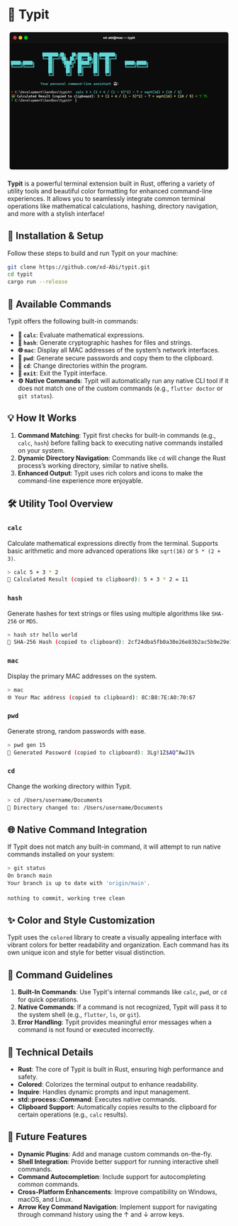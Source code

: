 # 🤖 Typit

![Cover](.github/cover.png)

**Typit** is a powerful terminal extension built in Rust, offering a variety of utility tools and beautiful color formatting for enhanced command-line experiences. It allows you to seamlessly integrate common terminal operations like mathematical calculations, hashing, directory navigation, and more with a stylish interface!

## 🚀 Installation & Setup

Follow these steps to build and run Typit on your machine:

```bash
git clone https://github.com/xd-Abi/typit.git
cd typit
cargo run --release
```

## 🔧 Available Commands

Typit offers the following built-in commands:

- **🧮 `calc`**: Evaluate mathematical expressions.
- **🔐 `hash`**: Generate cryptographic hashes for files and strings.
- **🌐 `mac`**: Display all MAC addresses of the system’s network interfaces.
- **🔑 `pwd`**: Generate secure passwords and copy them to the clipboard.
- **📁 `cd`**: Change directories within the program.
- **👋 `exit`**: Exit the Typit interface.
- **⚙️ Native Commands**: Typit will automatically run any native CLI tool if it does not match one of the custom commands (e.g., `flutter doctor` or `git status`).

## 💡 How It Works

1. **Command Matching**: Typit first checks for built-in commands (e.g., `calc`, `hash`) before falling back to executing native commands installed on your system.
2. **Dynamic Directory Navigation**: Commands like `cd` will change the Rust process’s working directory, similar to native shells.
3. **Enhanced Output**: Typit uses rich colors and icons to make the command-line experience more enjoyable.

## 🛠️ Utility Tool Overview

### `calc`

Calculate mathematical expressions directly from the terminal. Supports basic arithmetic and more advanced operations like `sqrt(16)` or `5 * (2 + 3)`.

```bash
> calc 5 + 3 * 2
🧮 Calculated Result (copied to clipboard): 5 + 3 * 2 = 11
```

### `hash`

Generate hashes for text strings or files using multiple algorithms like `SHA-256` or `MD5`.

```bash
> hash str hello world
🔐 SHA-256 Hash (copied to clipboard): 2cf24dba5fb0a30e26e83b2ac5b9e29e1b161e5c1fa7425e73043362938b9824
```

### `mac`

Display the primary MAC addresses on the system.

```bash
> mac
🌐 Your Mac address (copied to clipboard): 8C:B8:7E:A0:70:67
```

### `pwd`

Generate strong, random passwords with ease.

```bash
> pwd gen 15
🔑 Generated Password (copied to clipboard): 3Lg!1Z$AQ^AwJ1%
```

### `cd`

Change the working directory within Typit.

```bash
> cd /Users/username/Documents
📂 Directory changed to: /Users/username/Documents
```

## 🌐 Native Command Integration

If Typit does not match any built-in command, it will attempt to run native commands installed on your system:

```bash
> git status
On branch main
Your branch is up to date with 'origin/main'.

nothing to commit, working tree clean
```

## ✨ Color and Style Customization

Typit uses the `colored` library to create a visually appealing interface with vibrant colors for better readability and organization. Each command has its own unique icon and style for better visual distinction.

## 📜 Command Guidelines

1. **Built-In Commands**: Use Typit's internal commands like `calc`, `pwd`, or `cd` for quick operations.
2. **Native Commands**: If a command is not recognized, Typit will pass it to the system shell (e.g., `flutter`, `ls`, or `git`).
3. **Error Handling**: Typit provides meaningful error messages when a command is not found or executed incorrectly.

## 🔧 Technical Details

- **Rust**: The core of Typit is built in Rust, ensuring high performance and safety.
- **Colored**: Colorizes the terminal output to enhance readability.
- **Inquire**: Handles dynamic prompts and input management.
- **std::process::Command**: Executes native commands.
- **Clipboard Support**: Automatically copies results to the clipboard for certain operations (e.g., `calc` results).

## 📜 Future Features

- **Dynamic Plugins**: Add and manage custom commands on-the-fly.
- **Shell Integration**: Provide better support for running interactive shell commands.
- **Command Autocompletion**: Include support for autocompleting common commands.
- **Cross-Platform Enhancements**: Improve compatibility on Windows, macOS, and Linux.
- **Arrow Key Command Navigation**: Implement support for navigating through command history using the ↑ and ↓ arrow keys.

